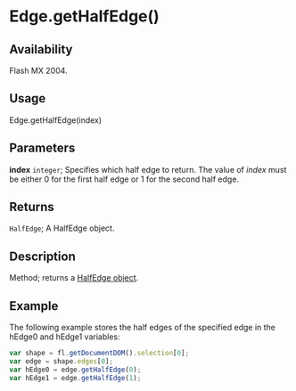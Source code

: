 # Edge.getHalfEdge()

## Availability

Flash MX 2004.

## Usage

Edge.getHalfEdge(index)

## Parameters

**index** `integer`; Specifies which half edge to return. The value of *index* must be either 0 for the first half edge or 1 for the second half edge.

## Returns

`HalfEdge`; A HalfEdge object.

## Description

Method; returns a [HalfEdge object](../HalfEdge_object/HalfEdge_summary.md).

## Example

The following example stores the half edges of the specified edge in the hEdge0 and hEdge1 variables:

```javascript
var shape = fl.getDocumentDOM().selection[0];
var edge = shape.edges[0];
var hEdge0 = edge.getHalfEdge(0);
var hEdge1 = edge.getHalfEdge(1);
```
